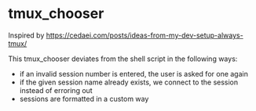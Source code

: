 # tmux_chooser

Inspired by https://cedaei.com/posts/ideas-from-my-dev-setup-always-tmux/

This tmux_chooser deviates from the shell script in the following ways:

- if an invalid session number is entered, the user is asked for one again
- if the given session name already exists, we connect to the session instead of erroring out
- sessions are formatted in a custom way
